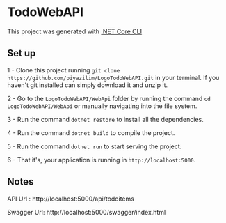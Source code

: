 # TodoWebAPI

This project was generated with [.NET Core CLI](https://docs.microsoft.com/tr-tr/dotnet/core/tools/) 


## Set up

1 - Clone this project running `git clone https://github.com/piyazilim/LogoTodoWebAPI.git` in your terminal. If you haven't git installed can simply download it and unzip it.

2 - Go to the `LogoTodoWebAPI/WebApi` folder by running the command `cd LogoTodoWebAPI/WebApi` or manually navigating into the file system.

3 - Run the command `dotnet restore` to install all the dependencies.

4 - Run the command `dotnet build` to compile the project.

5 - Run the command `dotnet run` to start serving the project.

6 - That it's, your application is running in `http://localhost:5000`.

## Notes
API Url : http://localhost:5000/api/todoitems

Swagger Url: http://localhost:5000/swagger/index.html




